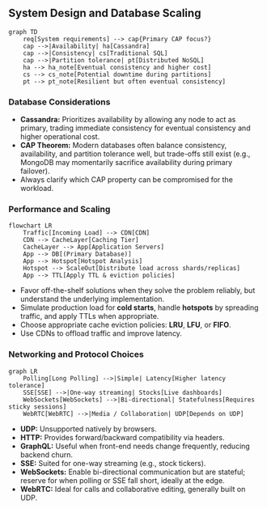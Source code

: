 ## System Design and Database Scaling

```mermaid
graph TD
    req[System requirements] --> cap{Primary CAP focus?}
    cap -->|Availability| ha[Cassandra]
    cap -->|Consistency| cs[Traditional SQL]
    cap -->|Partition tolerance| pt[Distributed NoSQL]
    ha --> ha_note[Eventual consistency and higher cost]
    cs --> cs_note[Potential downtime during partitions]
    pt --> pt_note[Resilient but often eventual consistency]
```

### Database Considerations

- **Cassandra:** Prioritizes availability by allowing any node to act as primary, trading immediate consistency for eventual consistency and higher operational cost.
- **CAP Theorem:** Modern databases often balance consistency, availability, and partition tolerance well, but trade-offs still exist (e.g., MongoDB may momentarily sacrifice availability during primary failover).
- Always clarify which CAP property can be compromised for the workload.

### Performance and Scaling

```mermaid
flowchart LR
    Traffic[Incoming Load] --> CDN[CDN]
    CDN --> CacheLayer[Caching Tier]
    CacheLayer --> App[Application Servers]
    App --> DB[(Primary Database)]
    App --> Hotspot[Hotspot Analysis]
    Hotspot --> ScaleOut[Distribute load across shards/replicas]
    App --> TTL[Apply TTL & eviction policies]
```

- Favor off-the-shelf solutions when they solve the problem reliably, but understand the underlying implementation.
- Simulate production load for **cold starts**, handle **hotspots** by spreading traffic, and apply TTLs when appropriate.
- Choose appropriate cache eviction policies: **LRU**, **LFU**, or **FIFO**.
- Use CDNs to offload traffic and improve latency.

### Networking and Protocol Choices

```mermaid
graph LR
    Polling[Long Polling] -->|Simple| Latency[Higher latency tolerance]
    SSE[SSE] -->|One-way streaming| Stocks[Live dashboards]
    WebSockets[WebSockets] -->|Bi-directional| Statefulness[Requires sticky sessions]
    WebRTC[WebRTC] -->|Media / Collaboration| UDP[Depends on UDP]
```

- **UDP:** Unsupported natively by browsers.
- **HTTP:** Provides forward/backward compatibility via headers.
- **GraphQL:** Useful when front-end needs change frequently, reducing backend churn.
- **SSE:** Suited for one-way streaming (e.g., stock tickers).
- **WebSockets:** Enable bi-directional communication but are stateful; reserve for when polling or SSE fall short, ideally at the edge.
- **WebRTC:** Ideal for calls and collaborative editing, generally built on UDP.
